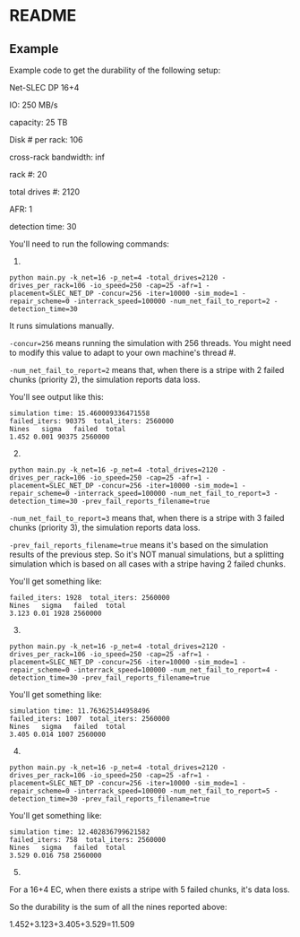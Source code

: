 # README

## Example

Example code to get the durability of the following setup:

Net-SLEC	DP	16+4	

IO: 250 MB/s

capacity: 25 TB	

Disk # per rack: 106

cross-rack bandwidth: inf

rack #: 20

total drives #: 2120

AFR: 1

detection time: 30

You'll need to run the following commands:

1. 

```
python main.py -k_net=16 -p_net=4 -total_drives=2120 -drives_per_rack=106 -io_speed=250 -cap=25 -afr=1 -placement=SLEC_NET_DP -concur=256 -iter=10000 -sim_mode=1 -repair_scheme=0 -interrack_speed=100000 -num_net_fail_to_report=2 -detection_time=30
```

It runs simulations manually.

`-concur=256` means running the simulation with 256 threads. You might need to modify this value to adapt to your own machine's thread #.

`-num_net_fail_to_report=2` means that, when there is a stripe with 2 failed chunks (priority 2), the simulation reports data loss.

You'll see output like this:

```
simulation time: 15.460009336471558
failed_iters: 90375  total_iters: 2560000
Nines   sigma   failed  total
1.452 0.001 90375 2560000
```

2. 
```
python main.py -k_net=16 -p_net=4 -total_drives=2120 -drives_per_rack=106 -io_speed=250 -cap=25 -afr=1 -placement=SLEC_NET_DP -concur=256 -iter=10000 -sim_mode=1 -repair_scheme=0 -interrack_speed=100000 -num_net_fail_to_report=3 -detection_time=30 -prev_fail_reports_filename=true
```

`-num_net_fail_to_report=3` means that, when there is a stripe with 3 failed chunks (priority 3), the simulation reports data loss.

`-prev_fail_reports_filename=true` means it's based on the simulation results of the previous step. So it's NOT manual simulations, but a splitting simulation which is based on all cases with a stripe having 2 failed chunks.

You'll get something like:

```
failed_iters: 1928  total_iters: 2560000
Nines   sigma   failed  total
3.123 0.01 1928 2560000
```

3. 
```
python main.py -k_net=16 -p_net=4 -total_drives=2120 -drives_per_rack=106 -io_speed=250 -cap=25 -afr=1 -placement=SLEC_NET_DP -concur=256 -iter=10000 -sim_mode=1 -repair_scheme=0 -interrack_speed=100000 -num_net_fail_to_report=4 -detection_time=30 -prev_fail_reports_filename=true
```

You'll get something like:
```
simulation time: 11.763625144958496
failed_iters: 1007  total_iters: 2560000
Nines   sigma   failed  total
3.405 0.014 1007 2560000 
```

4.
```
python main.py -k_net=16 -p_net=4 -total_drives=2120 -drives_per_rack=106 -io_speed=250 -cap=25 -afr=1 -placement=SLEC_NET_DP -concur=256 -iter=10000 -sim_mode=1 -repair_scheme=0 -interrack_speed=100000 -num_net_fail_to_report=5 -detection_time=30 -prev_fail_reports_filename=true
```

You'll get something like:

```
simulation time: 12.402836799621582
failed_iters: 758  total_iters: 2560000
Nines   sigma   failed  total
3.529 0.016 758 2560000
```

5.
For a 16+4 EC, when there exists a stripe with 5 failed chunks, it's data loss.

So the durability is the sum of all the nines reported above:

1.452+3.123+3.405+3.529=11.509
